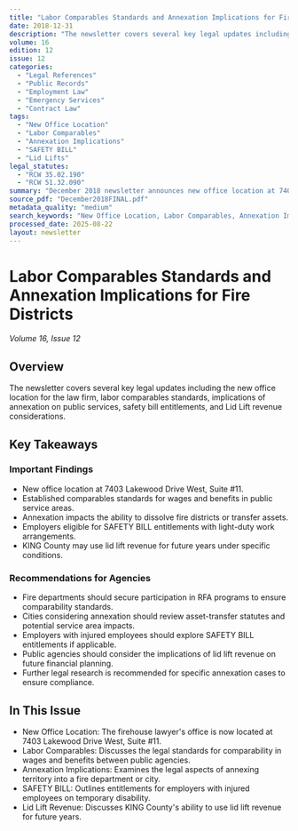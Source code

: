 ```yaml
---
title: "Labor Comparables Standards and Annexation Implications for Fire Districts"
date: 2018-12-31
description: "The newsletter covers several key legal updates including the new office location for the law firm, labor comparables standards, implications of annexation on public services, safety bill entitlements, and Lid Lift revenue considerations."
volume: 16
edition: 12
issue: 12
categories:
  - "Legal References"
  - "Public Records"
  - "Employment Law"
  - "Emergency Services"
  - "Contract Law"
tags:
  - "New Office Location"
  - "Labor Comparables"
  - "Annexation Implications"
  - "SAFETY BILL"
  - "Lid Lifts"
legal_statutes:
  - "RCW 35.02.190"
  - "RCW 51.32.090"
summary: "December 2018 newsletter announces new office location at 7403 Lakewood Drive West Suite 11, examines labor comparables standards for wages and benefits in public service areas, analyzes annexation implications under RCW 35.02.190 affecting fire district asset transfers, reviews SAFETY BILL entitlements for injured employees under RCW 51.32.090, and discusses KING County lid lift revenue considerations for future financial planning."
source_pdf: "December2018FINAL.pdf"
metadata_quality: "medium"
search_keywords: "New Office Location, Labor Comparables, Annexation Implications, SAFETY BILL, Lid Lifts, Legal References, Public Records, Employment Law, Emergency Services, Contract Law..."
processed_date: 2025-08-22
layout: newsletter
---
```


# Labor Comparables Standards and Annexation Implications for Fire Districts

*Volume 16, Issue 12*

## Overview

The newsletter covers several key legal updates including the new office location for the law firm, labor comparables standards, implications of annexation on public services, safety bill entitlements, and Lid Lift revenue considerations.

## Key Takeaways

### Important Findings

- New office location at 7403 Lakewood Drive West, Suite #11.
- Established comparables standards for wages and benefits in public service areas.
- Annexation impacts the ability to dissolve fire districts or transfer assets.
- Employers eligible for SAFETY BILL entitlements with light-duty work arrangements.
- KING County may use lid lift revenue for future years under specific conditions.

### Recommendations for Agencies

- Fire departments should secure participation in RFA programs to ensure comparability standards.
- Cities considering annexation should review asset-transfer statutes and potential service area impacts.
- Employers with injured employees should explore SAFETY BILL entitlements if applicable.
- Public agencies should consider the implications of lid lift revenue on future financial planning.
- Further legal research is recommended for specific annexation cases to ensure compliance.

## In This Issue

- New Office Location: The firehouse lawyer's office is now located at 7403 Lakewood Drive West, Suite #11.
- Labor Comparables: Discusses the legal standards for comparability in wages and benefits between public agencies.
- Annexation Implications: Examines the legal aspects of annexing territory into a fire department or city.
- SAFETY BILL: Outlines entitlements for employers with injured employees on temporary disability.
- Lid Lift Revenue: Discusses KING County's ability to use lid lift revenue for future years.


